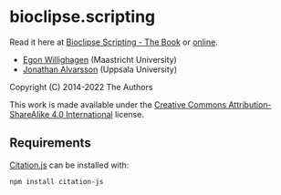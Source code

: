 # bioclipse.scripting
Read it here at [Bioclipse Scripting - The Book](index.md) or [online](https://bioclipse.github.io/bioclipse.scripting/).

* [Egon Willighagen](https://orcid.org/0000-0001-7542-0286) (Maastricht University)
* [Jonathan Alvarsson](https://orcid.org/0000-0002-8682-7206) (Uppsala University)

Copyright (C) 2014-2022 The Authors

This work is made available under the
[Creative Commons Attribution-ShareAlike 4.0 International](https://creativecommons.org/licenses/by-sa/4.0/)
license.

## Requirements

[Citation.js](https://github.com/citation-js) can be installed with:

```shell
npm install citation-js
```
